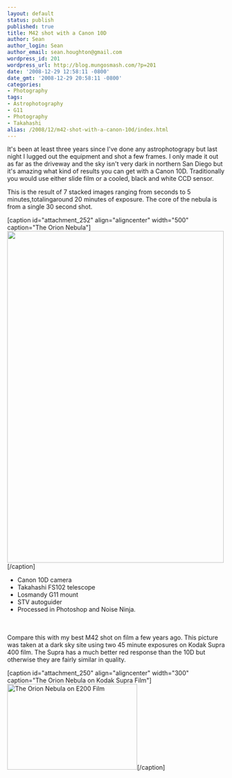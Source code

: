```yaml
---
layout: default
status: publish
published: true
title: M42 shot with a Canon 10D
author: Sean
author_login: Sean
author_email: sean.houghton@gmail.com
wordpress_id: 201
wordpress_url: http://blog.mungosmash.com/?p=201
date: '2008-12-29 12:58:11 -0800'
date_gmt: '2008-12-29 20:58:11 -0800'
categories:
- Photography
tags:
- Astrophotography
- G11
- Photography
- Takahashi
alias: /2008/12/m42-shot-with-a-canon-10d/index.html
---
```

It's been at least three years since I've done any astrophotograpy but last night I lugged out the equipment and shot a few frames.  I only made it out as far as the driveway and the sky isn't very dark in northern San Diego but it's amazing what kind of results you can get with a Canon 10D. Traditionally you would use either slide film or a cooled, black and white CCD sensor.

This is the result of 7 stacked images ranging from seconds to 5 minutes,totalingaround 20 minutes of exposure. The core of the nebula is from a single 30 second shot.

[caption id="attachment_252" align="aligncenter" width="500" caption="The Orion Nebula"]<a href="{{site.url_root}}/media/2008/12/m42-20081228-01.jpg"><img class="size-full wp-image-252" title="m42-20081228-01" src="{{site.url_root}}/media/2008/12/m42-20081228-01.jpg" alt="" width="500" height="766" /></a>[/caption]

<ul>
<li>Canon 10D camera</li>
<li>Takahashi FS102 telescope</li>
<li>Losmandy G11 mount</li>
<li>STV autoguider</li>
<li>Processed in Photoshop and Noise Ninja.</li><br />
</ul><br />
Compare this with my best M42 shot on film a few years ago. This picture was taken at a dark sky site using two 45 minute exposures on Kodak Supra 400 film. The Supra has a much better red response than the 10D but otherwise they are fairly similar in quality.

[caption id="attachment_250" align="aligncenter" width="300" caption="The Orion Nebula on Kodak Supra Film"]<a href="{{site.url_root}}/media/2008/12/m42_03.jpg"><img class="size-medium wp-image-250" title="m42_03" src="http://blog.mungosmash.com/wp-content/uploads/2008/12/m42_03-300x198.jpg" alt="The Orion Nebula on E200 Film" width="300" height="198" /></a>[/caption]

